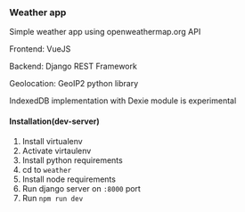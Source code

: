 ### Weather app

Simple weather app using openweathermap.org API

Frontend: VueJS

Backend: Django REST Framework

Geolocation: GeoIP2 python library

IndexedDB implementation with Dexie module is experimental

#### Installation(dev-server)

1. Install virtualenv
2. Activate virtaulenv
3. Install python requirements
4. cd to `weather`
5. Install node requirements
6. Run django server on `:8000` port
7. Run `npm run dev`